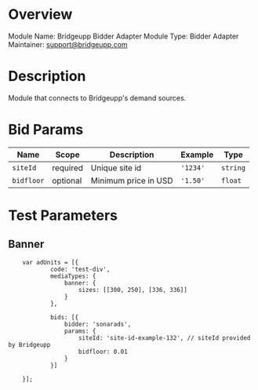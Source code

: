 # Overview

Module Name: Bridgeupp Bidder Adapter
Module Type: Bidder Adapter
Maintainer: support@bridgeupp.com

# Description

Module that connects to Bridgeupp's demand sources.

# Bid Params

| Name          | Scope    | Description          | Example  | Type     |
|---------------|----------|----------------------|----------|----------|
| `siteId`      | required | Unique site id       | `'1234'` | `string` |
| `bidfloor`    | optional | Minimum price in USD | `'1.50'` | `float`  |

# Test Parameters

## Banner
```
    var adUnits = [{
            code: 'test-div',
            mediaTypes: {
                banner: {
                    sizes: [[300, 250], [336, 336]]
                }
            },

            bids: [{
                bidder: 'sonarads',
                params: {
                    siteId: 'site-id-example-132', // siteId provided by Bridgeupp
                    bidfloor: 0.01
                }
            }]

    }];
```
